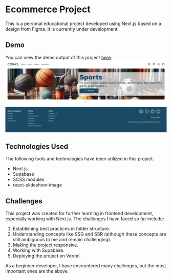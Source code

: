 # Ecommerce Project

This is a personal educational project developed using Next.js based on a design from Figma. It is currently under development.

## Demo
You can view the demo output of this project [here](https://ecommerce-app-ngh.vercel.app/).
![EcommerceApp](./ecommerce-app.webp)

## Technologies Used
The following tools and technologies have been utilized in this project:
- Next.js
- Supabase
- SCSS modules
- react-slideshow-image

## Challenges
This project was created for further learning in frontend development, especially working with Next.js. The challenges I have faced so far include:
1. Establishing best practices in folder structure.
2. Understanding concepts like SSG and SSR (although these concepts are still ambiguous to me and remain challenging).
3. Making the project responsive.
4. Working with Supabase.
5. Deploying the project on Vercel.

As a beginner developer, I have encountered many challenges, but the most important ones are the above.
